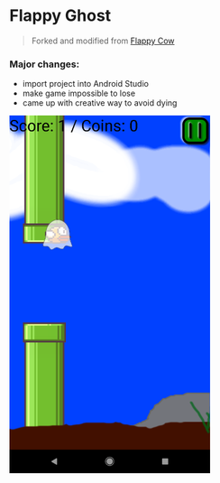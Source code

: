 Flappy Ghost
======

> Forked and modified from [Flappy Cow](https://github.com/cubei/FlappyCow)

### Major changes:
- import project into Android Studio
- make game impossible to lose
- came up with creative way to avoid dying


![screengrab](/graphics/flappy-ghost-screengrab.png)
